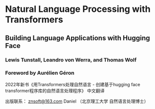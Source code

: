 # Natural Language Processing with Transformers

## Building Language Applications with Hugging Face 

### Lewis Tunstall, Leandro von Werra, and Thomas Wolf 
### Foreword by Aurélien Géron


2022年新书《用Transformers处理自然语言 - 创建基于hugging face transformer程序库的自然语言处理程序》 中文翻译

出版联系： znsoft@163.com   Daniel （北京理工大学 自然语言处理博士）
